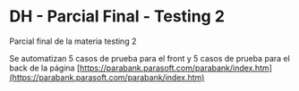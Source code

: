 # DH - Parcial Final - Testing 2

Parcial final de la materia testing 2

Se automatizan 5 casos de prueba para el front y 5 casos de prueba para el back de la página [https://parabank.parasoft.com/parabank/index.htm](https://parabank.parasoft.com/parabank/index.htm)	